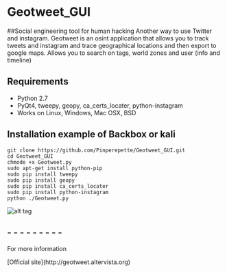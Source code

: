 # Geotweet_GUI
##Social engineering tool for human hacking
Another way to use Twitter and instagram.
Geotweet is an osint application that allows you to track tweets and instagram and trace geographical locations and then export to google maps.
Allows you to search on tags, world zones and user (info and timeline)

## Requirements
* Python 2.7
* PyQt4, tweepy, geopy, ca_certs_locater, python-instagram
* Works on Linux, Windows, Mac OSX, BSD

## Installation example of Backbox or kali

``` shell
git clone https://github.com/Pinperepette/Geotweet_GUI.git
cd Geotweet_GUI
chmode +x Geotweet.py
sudo apt-get install python-pip
sudo pip install tweepy
sudo pip install geopy
sudo pip install ca_certs_locater
sudo pip install python-instagram
python ./Geotweet.py
```
![alt tag](https://pbs.twimg.com/media/B96X3erCcAErsyf.jpg:large)

##  -     -     -     -     -     -     -     -     -
<dl>
  <dt>For more information</dt>
  </dl> 
[Official site](http://geotweet.altervista.org)
